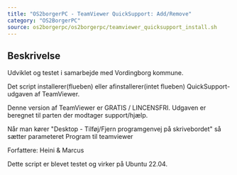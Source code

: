 ```yaml
---
title: "OS2borgerPC - TeamViewer QuickSupport: Add/Remove"
category: "OS2BorgerPC"
source: os2borgerpc/os2borgerpc/teamviewer_quicksupport_install.sh
---
```


## Beskrivelse
Udviklet og testet i samarbejde med Vordingborg kommune.

Det script installerer(flueben) eller afinstallerer(intet flueben) QuickSupport-udgaven af TeamViewer.

Denne version af TeamViewer er GRATIS / LINCENSFRI. Udgaven er beregnet til parten der modtager support/hjælp.

Når man kører "Desktop - Tilføj/Fjern programgenvej på skrivebordet" så sætter parameteret Program til teamviewer

Forfattere: Heini & Marcus

Dette script er blevet testet og virker på Ubuntu 22.04.